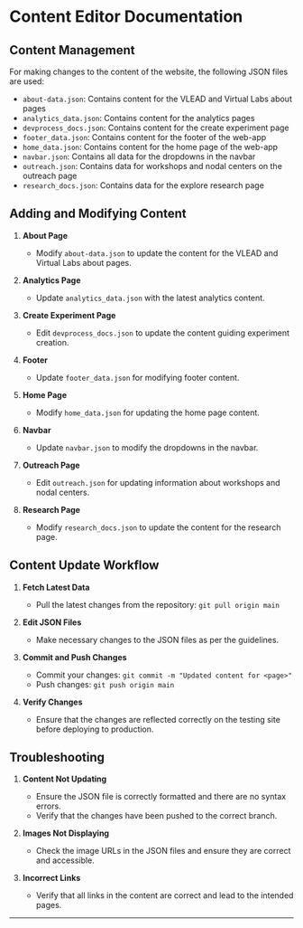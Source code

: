 # Content Editor Documentation

## Content Management

For making changes to the content of the website, the following JSON files are used:

- `about-data.json`: Contains content for the VLEAD and Virtual Labs about pages
- `analytics_data.json`: Contains content for the analytics pages
- `devprocess_docs.json`: Contains content for the create experiment page
- `footer_data.json`: Contains content for the footer of the web-app
- `home_data.json`: Contains content for the home page of the web-app
- `navbar.json`: Contains all data for the dropdowns in the navbar
- `outreach.json`: Contains data for workshops and nodal centers on the outreach page
- `research_docs.json`: Contains data for the explore research page

## Adding and Modifying Content

1. **About Page**
   - Modify `about-data.json` to update the content for the VLEAD and Virtual Labs about pages.

2. **Analytics Page**
   - Update `analytics_data.json` with the latest analytics content.

3. **Create Experiment Page**
   - Edit `devprocess_docs.json` to update the content guiding experiment creation.

4. **Footer**
   - Update `footer_data.json` for modifying footer content.

5. **Home Page**
   - Modify `home_data.json` for updating the home page content.

6. **Navbar**
   - Update `navbar.json` to modify the dropdowns in the navbar.

7. **Outreach Page**
   - Edit `outreach.json` for updating information about workshops and nodal centers.

8. **Research Page**
   - Modify `research_docs.json` to update the content for the research page.

## Content Update Workflow

1. **Fetch Latest Data**
   - Pull the latest changes from the repository: `git pull origin main`

2. **Edit JSON Files**
   - Make necessary changes to the JSON files as per the guidelines.

3. **Commit and Push Changes**
   - Commit your changes: `git commit -m "Updated content for <page>"`
   - Push changes: `git push origin main`

4. **Verify Changes**
   - Ensure that the changes are reflected correctly on the testing site before deploying to production.

## Troubleshooting

1. **Content Not Updating**
   - Ensure the JSON file is correctly formatted and there are no syntax errors.
   - Verify that the changes have been pushed to the correct branch.

2. **Images Not Displaying**
   - Check the image URLs in the JSON files and ensure they are correct and accessible.

3. **Incorrect Links**
   - Verify that all links in the content are correct and lead to the intended pages.

---